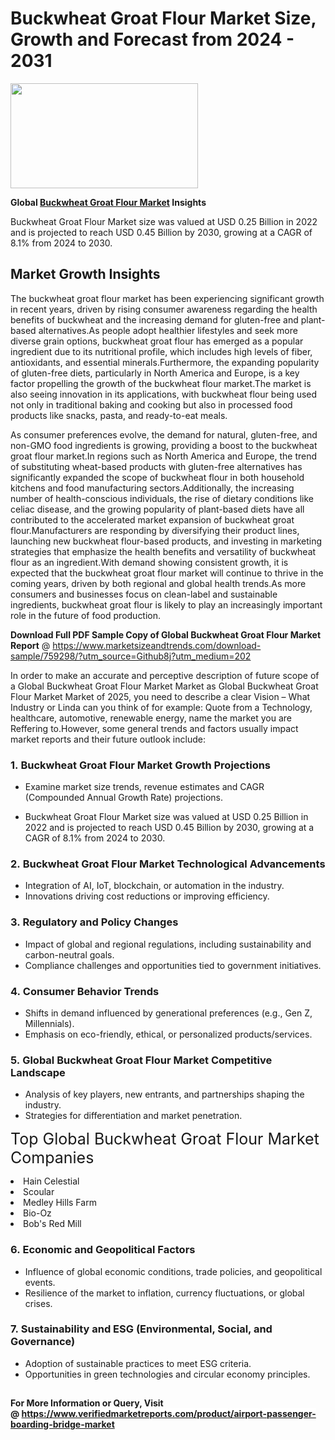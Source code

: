 <H1>Buckwheat Groat Flour Market Size, Growth and Forecast from 2024 - 2031</H1><img class="aligncenter size-medium wp-image-584254" src="https://thirdeyenews.in/wp-content/uploads/2024/09/Global-Market-Research-300x168.jpeg" alt="" width="300" height="168" /><p><strong>Global&nbsp;<a href="https://www.marketsizeandtrends.com/download-sample/759298/?utm_source=Github8j?utm_medium=202">Buckwheat Groat Flour Market</a> Insights</strong></p><p>Buckwheat Groat Flour Market size was valued at USD 0.25 Billion in 2022 and is projected to reach USD 0.45 Billion by 2030, growing at a CAGR of 8.1% from 2024 to 2030.</p><p><h2>Market Growth Insights</h2> <p>The buckwheat groat flour market has been experiencing significant growth in recent years, driven by rising consumer awareness regarding the health benefits of buckwheat and the increasing demand for gluten-free and plant-based alternatives.As people adopt healthier lifestyles and seek more diverse grain options, buckwheat groat flour has emerged as a popular ingredient due to its nutritional profile, which includes high levels of fiber, antioxidants, and essential minerals.Furthermore, the expanding popularity of gluten-free diets, particularly in North America and Europe, is a key factor propelling the growth of the buckwheat flour market.The market is also seeing innovation in its applications, with buckwheat flour being used not only in traditional baking and cooking but also in processed food products like snacks, pasta, and ready-to-eat meals.</p> <p>As consumer preferences evolve, the demand for natural, gluten-free, and non-GMO food ingredients is growing, providing a boost to the buckwheat groat flour market.In regions such as North America and Europe, the trend of substituting wheat-based products with gluten-free alternatives has significantly expanded the scope of buckwheat flour in both household kitchens and food manufacturing sectors.Additionally, the increasing number of health-conscious individuals, the rise of dietary conditions like celiac disease, and the growing popularity of plant-based diets have all contributed to the accelerated market expansion of buckwheat groat flour.Manufacturers are responding by diversifying their product lines, launching new buckwheat flour-based products, and investing in marketing strategies that emphasize the health benefits and versatility of buckwheat flour as an ingredient.With demand showing consistent growth, it is expected that the buckwheat groat flour market will continue to thrive in the coming years, driven by both regional and global health trends.As more consumers and businesses focus on clean-label and sustainable ingredients, buckwheat groat flour is likely to play an increasingly important role in the future of food production.</p> <p><span class=""><strong>Download Full PDF Sample Copy of Global Buckwheat Groat Flour Market Report</strong> @ <a href="https://www.marketsizeandtrends.com/download-sample/759298/?utm_source=Github8j?utm_medium=202" target="_blank">https://www.marketsizeandtrends.com/download-sample/759298/?utm_source=Github8j?utm_medium=202</a></span></p><p>In order to make an accurate and perceptive description of future scope of a Global&nbsp;Buckwheat Groat Flour Market Market as Global&nbsp;Buckwheat Groat Flour Market Market of 2025, you need to describe a clear Vision &ndash; What Industry or Linda can you think of for example: Quote from a Technology, healthcare, automotive, renewable energy, name the market you are Reffering to.However, some general trends and factors usually impact market reports and their future outlook include:</p><h3>1.&nbsp;<strong>Buckwheat Groat Flour Market Growth Projections</strong></h3><ul><li>Examine market size trends, revenue estimates and CAGR (Compounded Annual Growth Rate) projections.</li><li><p>Buckwheat Groat Flour Market size was valued at USD 0.25 Billion in 2022 and is projected to reach USD 0.45 Billion by 2030, growing at a CAGR of 8.1% from 2024 to 2030.</p></li></ul><h3>2.&nbsp;<strong>Buckwheat Groat Flour Market Technological Advancements</strong></h3><ul><li>Integration of AI, IoT, blockchain, or automation in the industry.</li><li>Innovations driving cost reductions or improving efficiency.</li></ul><h3>3.&nbsp;<strong>Regulatory and Policy Changes</strong></h3><ul><li>Impact of global and regional regulations, including sustainability and carbon-neutral goals.</li><li>Compliance challenges and opportunities tied to government initiatives.</li></ul><h3>4.&nbsp;<strong>Consumer Behavior Trends</strong></h3><ul><li>Shifts in demand influenced by generational preferences (e.g., Gen Z, Millennials).</li><li>Emphasis on eco-friendly, ethical, or personalized products/services.</li></ul><h3>5.&nbsp;<strong>Global Buckwheat Groat Flour Market Competitive Landscape</strong></h3><ul><li>Analysis of key players, new entrants, and partnerships shaping the industry.</li><li>Strategies for differentiation and market penetration.</li></ul><p data-pm-slice="1 1 []"><span style="color: inherit; font-family: inherit; font-size: 25px;">Top Global Buckwheat Groat Flour Market Companies</span></p><div class="" data-test-id=""><p><li>Hain Celestial</li><li> Scoular</li><li> Medley Hills Farm</li><li> Bio-Oz</li><li> Bob's Red Mill</li></p></div><h3>6.&nbsp;<strong>Economic and Geopolitical Factors</strong></h3><ul><li>Influence of global economic conditions, trade policies, and geopolitical events.</li><li>Resilience of the market to inflation, currency fluctuations, or global crises.</li></ul><h3>7.&nbsp;<strong>Sustainability and ESG (Environmental, Social, and Governance)</strong></h3><ul><li>Adoption of sustainable practices to meet ESG criteria.</li><li>Opportunities in green technologies and circular economy principles.</li></ul><h2><strong style="font-size: 14px;">For More Information or Query, Visit @&nbsp;</strong><a style="background-color: #ffffff; font-size: 14px;" href="https://www.marketsizeandtrends.com/report/buckwheat-groat-flour-market/" target="_blank">https://www.verifiedmarketreports.com/product/airport-passenger-boarding-bridge-market</a></h2>